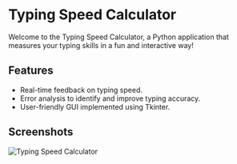 # Typing Speed Calculator

Welcome to the Typing Speed Calculator, a Python application that measures your typing skills in a fun and interactive way!

## Features

- Real-time feedback on typing speed.
- Error analysis to identify and improve typing accuracy.
- User-friendly GUI implemented using Tkinter.



## Screenshots

![Typing Speed Calculator]([/photos/Start_Screen.png])
